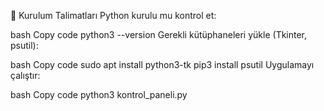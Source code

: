 
🔧 Kurulum Talimatları
Python kurulu mu kontrol et:

bash
Copy code
python3 --version
Gerekli kütüphaneleri yükle (Tkinter, psutil):

bash
Copy code
sudo apt install python3-tk
pip3 install psutil
Uygulamayı çalıştır:

bash
Copy code
python3 kontrol_paneli.py
